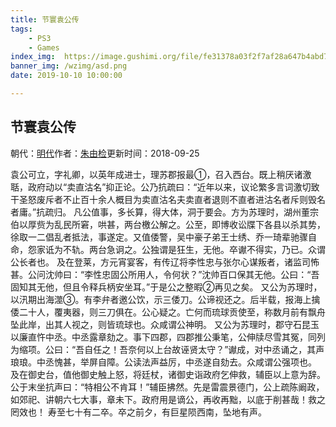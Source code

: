 ```yaml
---
title: 节寰袁公传
tags: 
    - PS3
    - Games
index_img:  https://image.gushimi.org/file/fe31378a03f2f7af28a647b4abd7a46f.jpg
banner_img: /wzimg/asd.png
date: 2019-10-10 10:00:00

---
```


## 节寰袁公传

朝代：[明代](https://www.gushimi.org/shiren/mingdai/)作者：[朱由检](https://www.gushimi.org/shiren/4062.html)更新时间：2018-09-25

袁公可立，字礼卿，以英年成进士，理苏郡报最①，召入西台。既上稍厌诸激聒，政府动以“卖直沽名”抑正论。公乃抗疏曰：“近年以来，议论繁多言词激切致干圣怒废斥者不止百十余人概目为卖直沽名夫卖直者退则不直者进沽名者斥则毁名者庸。”抗疏归。
凡公值事，多长算，得大体，洞于要会。方为苏理时，湖州董宗伯以厚赀为乱民所窘，哄甚，两台檄公解之。公至，即博收讼牒下各县以杀其势，徐取一二倡乱者抵法，事遂定。又值倭警，吴中豪子弟王士绣、乔一琦辈驰骤自命，怨家诋为不轨。两台急诇之。公独谓是狂生，无他。卒谳不得实，乃已。众谓公长者也。
及在登莱，方元宵宴客，有传辽将李性忠与张尔心谋叛者，诸监司怖甚。公问沈帅曰：“李性忠固公所用人，令何状？”沈帅百口保其无他。公曰：“吾固知其无他，但且令释兵柄安坐耳。”于是公之整暇②再见之矣。
又公为苏理时，以汛期出海澨③。有李弁者邀公饮，示三倭刀。公谛视还之。后半载，报海上擒倭二十人，覆夷器，则三刀俱在。公心疑之。亡何而琉球贡使至，称数月前有飘舟坠此岸，出其人视之，则皆琉球也。众咸谓公神明。
又公为苏理时，郡守石昆玉以廉直忤中丞。中丞露章劾之。事下四郡，四郡推公秉笔，公伸牍尽雪其冤，同列为缩项。公曰：“吾自任之！吾奈何以上台故诬贤太守？”谳成，对中丞诵之，其声琅琅。中丞愧甚，举屏自障。公读法声益厉，中丞遂自劾去。众咸谓公强项也。
及在御史台，值他御史触上怒，将廷杖，诸御史诣政府乞伸救，辅臣以上意为辞。公于末坐抗声曰：“特相公不肯耳！”辅臣拂然。先是雷震景德门，公上疏陈阚政，如郊祀、讲朝六七大事，章未下。政府用是谪公，再收再黜，以底于削甚哉！救之罔效也！
寿至七十有二卒。卒之前夕，有巨星陨西南，坠地有声。